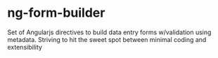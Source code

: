 ng-form-builder
===============

Set of Angularjs directives to build data entry forms w/validation using metadata.  Striving to hit the sweet spot between minimal coding and extensibility
